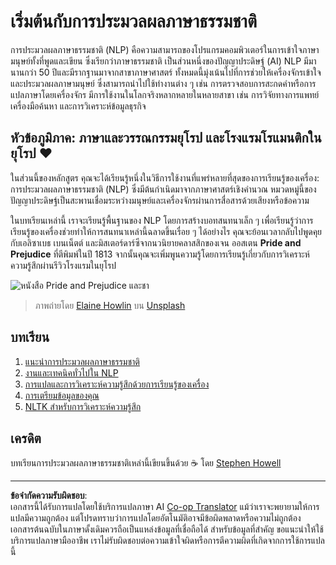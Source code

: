 <!--
CO_OP_TRANSLATOR_METADATA:
{
  "original_hash": "1eb379dc2d0c9940b320732d16083778",
  "translation_date": "2025-09-05T22:11:36+00:00",
  "source_file": "6-NLP/README.md",
  "language_code": "th"
}
-->
# เริ่มต้นกับการประมวลผลภาษาธรรมชาติ

การประมวลผลภาษาธรรมชาติ (NLP) คือความสามารถของโปรแกรมคอมพิวเตอร์ในการเข้าใจภาษามนุษย์ทั้งที่พูดและเขียน ซึ่งเรียกว่าภาษาธรรมชาติ เป็นส่วนหนึ่งของปัญญาประดิษฐ์ (AI) NLP มีมานานกว่า 50 ปีและมีรากฐานมาจากสาขาภาษาศาสตร์ ทั้งหมดนี้มุ่งเน้นไปที่การช่วยให้เครื่องจักรเข้าใจและประมวลผลภาษามนุษย์ ซึ่งสามารถนำไปใช้ทำงานต่าง ๆ เช่น การตรวจสอบการสะกดคำหรือการแปลภาษาโดยเครื่องจักร มีการใช้งานในโลกจริงหลากหลายในหลายสาขา เช่น การวิจัยทางการแพทย์ เครื่องมือค้นหา และการวิเคราะห์ข้อมูลธุรกิจ

## หัวข้อภูมิภาค: ภาษาและวรรณกรรมยุโรป และโรงแรมโรแมนติกในยุโรป ❤️

ในส่วนนี้ของหลักสูตร คุณจะได้เรียนรู้หนึ่งในวิธีการใช้งานที่แพร่หลายที่สุดของการเรียนรู้ของเครื่อง: การประมวลผลภาษาธรรมชาติ (NLP) ซึ่งมีต้นกำเนิดมาจากภาษาศาสตร์เชิงคำนวณ หมวดหมู่นี้ของปัญญาประดิษฐ์เป็นสะพานเชื่อมระหว่างมนุษย์และเครื่องจักรผ่านการสื่อสารด้วยเสียงหรือข้อความ

ในบทเรียนเหล่านี้ เราจะเรียนรู้พื้นฐานของ NLP โดยการสร้างบอทสนทนาเล็ก ๆ เพื่อเรียนรู้ว่าการเรียนรู้ของเครื่องช่วยทำให้การสนทนาเหล่านี้ฉลาดขึ้นเรื่อย ๆ ได้อย่างไร คุณจะย้อนเวลากลับไปพูดคุยกับเอลิซาเบธ เบนเน็ตต์ และมิสเตอร์ดาร์ซีจากนวนิยายคลาสสิกของเจน ออสเตน **Pride and Prejudice** ที่ตีพิมพ์ในปี 1813 จากนั้นคุณจะเพิ่มพูนความรู้โดยการเรียนรู้เกี่ยวกับการวิเคราะห์ความรู้สึกผ่านรีวิวโรงแรมในยุโรป

![หนังสือ Pride and Prejudice และชา](../../../6-NLP/images/p&p.jpg)
> ภาพถ่ายโดย <a href="https://unsplash.com/@elaineh?utm_source=unsplash&utm_medium=referral&utm_content=creditCopyText">Elaine Howlin</a> บน <a href="https://unsplash.com/s/photos/pride-and-prejudice?utm_source=unsplash&utm_medium=referral&utm_content=creditCopyText">Unsplash</a>
  
## บทเรียน

1. [แนะนำการประมวลผลภาษาธรรมชาติ](1-Introduction-to-NLP/README.md)
2. [งานและเทคนิคทั่วไปใน NLP](2-Tasks/README.md)
3. [การแปลและการวิเคราะห์ความรู้สึกด้วยการเรียนรู้ของเครื่อง](3-Translation-Sentiment/README.md)
4. [การเตรียมข้อมูลของคุณ](4-Hotel-Reviews-1/README.md)
5. [NLTK สำหรับการวิเคราะห์ความรู้สึก](5-Hotel-Reviews-2/README.md)

## เครดิต

บทเรียนการประมวลผลภาษาธรรมชาติเหล่านี้เขียนขึ้นด้วย ☕ โดย [Stephen Howell](https://twitter.com/Howell_MSFT)

---

**ข้อจำกัดความรับผิดชอบ**:  
เอกสารนี้ได้รับการแปลโดยใช้บริการแปลภาษา AI [Co-op Translator](https://github.com/Azure/co-op-translator) แม้ว่าเราจะพยายามให้การแปลมีความถูกต้อง แต่โปรดทราบว่าการแปลโดยอัตโนมัติอาจมีข้อผิดพลาดหรือความไม่ถูกต้อง เอกสารต้นฉบับในภาษาดั้งเดิมควรถือเป็นแหล่งข้อมูลที่เชื่อถือได้ สำหรับข้อมูลที่สำคัญ ขอแนะนำให้ใช้บริการแปลภาษามืออาชีพ เราไม่รับผิดชอบต่อความเข้าใจผิดหรือการตีความผิดที่เกิดจากการใช้การแปลนี้